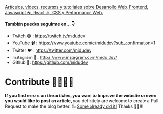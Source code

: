 [Artículos, vídeos, recursos y tutoriales sobre Desarrollo Web, Frontend, Javascript ☕️, React ⚛️, CSS y Performance Web.](https://midu.dev/)

**También puedes seguirme en... 👇**

* Twitch 🟣 : https://twitch.tv/midudev
* YouTube 📹 : https://www.youtube.com/c/midudev?sub_confirmation=1
* Twitter 🐦 : https://twitter.com/midudev
* Instagram 📸 : https://www.instagram.com/midu.dev/
* Github 🐙: https://github.com/midudev

# Contribute 🙋‍♂️🙋‍♀️

**If you find errors on the articles, you want to improve the website or even you would like to post an article,** you definitely are welcome to create a Pull Request to make the blog better. 👍 [Some already did it!](https://github.com/midudev/midu.dev/graphs/contributors) Thanks 🙇‍♂️!!!
